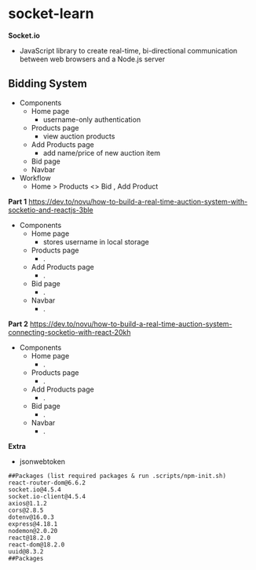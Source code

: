 # socket-learn

**Socket.io**

- JavaScript library to create real-time, bi-directional communication between web browsers and a Node.js server

## Bidding System

- Components
  - Home page
    - username-only authentication
  - Products page
    - view auction products
  - Add Products page
    - add name/price of new auction item
  - Bid page
  - Navbar
- Workflow
  - Home > Products <> Bid , Add Product

**Part 1** https://dev.to/novu/how-to-build-a-real-time-auction-system-with-socketio-and-reactjs-3ble

- Components
  - Home page
    - stores username in local storage
  - Products page
    - .
  - Add Products page
    - .
  - Bid page
    - .
  - Navbar
    - .

**Part 2** https://dev.to/novu/how-to-build-a-real-time-auction-system-connecting-socketio-with-react-20kh

- Components
  - Home page
    - .
  - Products page
    - .
  - Add Products page
    - .
  - Bid page
    - .
  - Navbar
    - .

**Extra**

- jsonwebtoken

```
##Packages (list required packages & run .scripts/npm-init.sh)
react-router-dom@6.6.2
socket.io@4.5.4
socket.io-client@4.5.4
axios@1.1.2
cors@2.8.5
dotenv@16.0.3
express@4.18.1
nodemon@2.0.20
react@18.2.0
react-dom@18.2.0
uuid@8.3.2
##Packages
```

